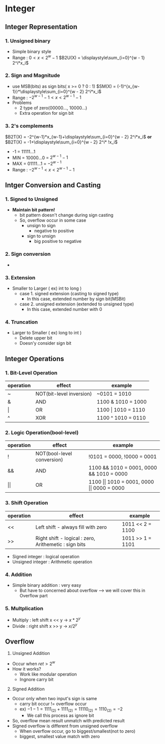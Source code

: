 Integer
=======
Integer Representation
----------------------
### 1. Unsigned binary
   - Simple binary style
   - Range : $0<x<2^{w}-1$
$B2U(X) = \displaystyle\sum_{i=0}^{w - 1} 2^i*x_i$
### 2. Sign and Magnitude
   - use MSB(bits) as sign bits( x >= 0 ? 0 : 1)
$SM(X) = (-1)^{x_{w-1}}*\displaystyle\sum_{i=0}^{w - 2} 2^i*x_i$ 
   - Range : $-2^{w-1}-1<x<2^{w-1}-1$
   - Problems
     - 2 type of zero(00000..., 10000...)
     - Extra operation for sign bit 
### 3. 2's complements
$B2T(X) = -2^{w-1}*x_{w-1}+\displaystyle\sum_{i=0}^{w - 2} 2^i*x_i$ **or** $B2T(X) = -1+\displaystyle\sum_{i=0}^{w - 2} 2^i* !x_i$
   - -1 = 11111...1
   - MIN = 10000...0 = $2^{w-1}-1$
   - MAX = 01111...1 = $-2^{w-1}$
   - Range : $-2^{w-1}<x<2^{w-1}-1$

Intger Conversion and Casting
-----------------------------
### 1. Signed to Unsigned
- **Maintain bit pattern!**
  - bit pattern doesn't change during sign casting
  - So, overflow occur in some case
    - unsign to sign
      - negative to positive
    - sign to unsign
      - big positive to negative
### 2. Sign conversion
- 
### 3. Extension
- Smaller to Larger ( ex) int to long )
  - case 1. signed extension (casting to signed type)
    - In this case, extended number by sign bit(MSBit)
  - case 2. unsigned extension (extended to unsigned type)
    - In this case, extended number with 0
### 4. Truncation
- Larger to Smaller ( ex) long to int )
  - Delete upper bit
  - Doesn'y consider sign bit


Integer Operations
------------------
### 1. Bit-Level Operation
| operation | effect                   | example             |
| --------- | ------------------------ | ------------------- |
| ~         | NOT(bit-level inversion) | ~0101 = 1010        |
| &         | AND                      | 1100 & 1010 = 1000  |
| \|        | OR                       | 1100 \| 1010 = 1110 |
| ^         | XOR                      | 1100 ^ 1010 = 0110  |
### 2. Logic Operation(bool-level)
| operation | effect                     | example                                      |
| --------- | -------------------------- | -------------------------------------------- |
| !         | NOT(bool-level conversion) | !0101 = 0000, !0000 = 0001                   |
| &&        | AND                        | 1100 && 1010 = 0001, 0000 && 1010 = 0000     |
| \|\|      | OR                         | 1100 \|\| 1010 = 0001, 0000 \|\| 0000 = 0000 |
### 3. Shift Operation
| operation | effect                                         | example          |
| --------- | ---------------------------------------------- | ---------------- |
| <<        | Left shift - always fill with zero                | 1011 << 2 = 1100 |
| >>        | Right shift - logical : zero, Arithemetic : sign bits | 1011 >> 1 = 1101 |
- Signed integer : logical operation
- Unsigned integer : Arithmetic operation
### 4. Addition
- Simple binary addition : very easy
  - But have to concerned about overflow --> we will cover this in Overflow part
### 5. Multplication
- Multiply : left shift x << y &rarr; $x * 2^y$
- Divide : right shift x >> y &rarr; $x / 2^y$

Overflow
--------
1. Unsigned Addition
- Occur when $ret > 2^w$
- How it works?
  - Work like modular operation
  - Ingnore carry bit
2. Signed Addition
- Occur only when two input's sign is same
  - carry bit occur != overflow occur
  - ex) $-1 -1 = 1111_{(2)} + 1111_{(2)} = 11110_{(2)} = 1110_{(2)} = -2$
    - We call this process as ignore bit
- So, overflow mean result unmatch with predicted result
- Signed overflow is different from unsigned overflow
  - When overflow occur, go to biggest/smallest(not to zero)
  - biggest, smallest value match with zero